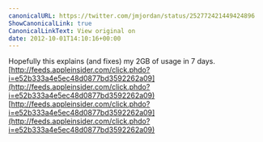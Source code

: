 ```yaml
---
canonicalURL: https://twitter.com/jmjordan/status/252772421449424896
ShowCanonicalLink: true
CanonicalLinkText: View original on
date: 2012-10-01T14:10:16+00:00
---
```

Hopefully this explains (and fixes) my 2GB of usage in 7 days. [http://feeds.appleinsider.com/click.phdo?i=e52b333a4e5ec48d0877bd3592262a09](http://feeds.appleinsider.com/click.phdo?i=e52b333a4e5ec48d0877bd3592262a09)  [http://feeds.appleinsider.com/click.phdo?i=e52b333a4e5ec48d0877bd3592262a09](http://feeds.appleinsider.com/click.phdo?i=e52b333a4e5ec48d0877bd3592262a09)